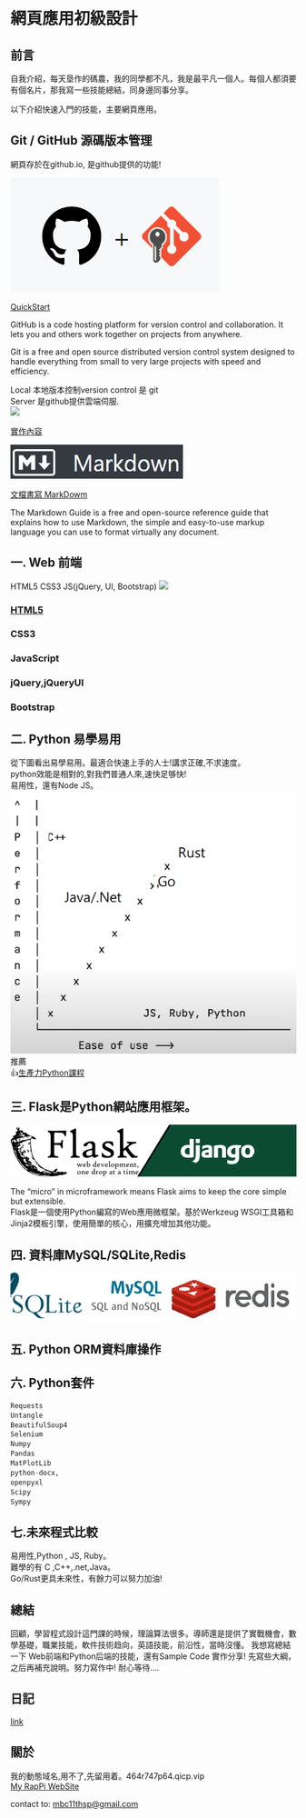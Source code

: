 # 網頁應用初級設計

## 前言

自我介紹，每天垦作的碼農，我的同學都不凡，我是最平凡一個人。每個人都須要有個名片，那我寫一些技能總結，同身邊同事分享。

以下介紹快速入門的技能，主要網頁應用。

## Git / GitHub 源碼版本管理 

網頁存於在github.io, 是github提供的功能!  

![](static/git_github.png)   

[QuickStart](https://docs.github.com/en/get-started/quickstart/hello-world)

GitHub is a code hosting platform for version control and collaboration. It lets you and others work together on projects from anywhere.

Git is a free and open source distributed version control system designed to handle everything from small to very large projects with speed and efficiency.


Local 本地版本控制version control 是 git     
Server 是github提供雲端伺服.     
![](https://git-scm.com/book/en/v2/images/distributed.png)   

[實作內容](git.html)

![](static/markdown.png)

[文檔書寫 MarkDowm](https://www.markdownguide.org/basic-syntax/)  

The Markdown Guide is a free and open-source reference guide that explains how to use Markdown, the simple and easy-to-use markup language you can use to format virtually any document.

## 一. Web 前端

HTML5 CSS3 JS(jQuery, UI, Bootstrap) 
![](https://developer.mozilla.org/en-US/docs/Learn/JavaScript/First_steps/What_is_JavaScript/execution.png)
### [HTML5](html5.md)

### CSS3

### JavaScript

### jQuery,jQueryUI

### Bootstrap

## 二.  Python 易學易用
從下圖看出易學易用。最適合快速上手的人士!講求正確,不求速度。  
python效能是相對的,對我們普通人來,速快足够快!  
易用性，還有Node JS。   
![ease of use python](static/rust_lang.png) 
推薦     
👍[生產力Python課程](https://github.com/makzan/Beginning-Python-Course)

## 三. Flask是Python網站應用框架。
![](static/flask_django.png)   

The “micro” in microframework means Flask aims to keep the core simple but extensible.  
Flask是一個使用Python編寫的Web應用微框架。基於Werkzeug WSGI工具箱和Jinja2模板引擎，使用簡單的核心，用擴充增加其他功能。  

## 四. 資料庫MySQL/SQLite,Redis
![](static/database_category.png)

## 五. Python ORM資料庫操作

## 六. Python套件

```python
Requests 
Untangle
BeautifulSoup4
Selenium	
Numpy 
Pandas
MatPlotLib
python-docx,
openpyxl
Scipy
Sympy
```

## 七.未來程式比較

易用性,Python , JS, Ruby。   
難學的有 C ,C++,.net,Java。  
Go/Rust更具未來性，有餘力可以努力加油!   

## 總結
回顧，學習程式設計這門課的時候，理論算法很多。導師還是提供了實戰機會，數學基礎，職業技能，軟件技術趋向，英語技能，前沿性，當時沒懂。
我想寫總結一下 Web前端和Python后端的技能，還有Sample Code 實作分享! 先寫些大綱，之后再補充說明。努力寫作中! 耐心等待....

## 日記 
[link](dairy.html)

## 關於

我的動態域名,用不了,先留用着。464r747p64.qicp.vip   
[My RapPi WebSite](http://464r747p64.qicp.vip)

contact to: mbc11thsp@gmail.com
